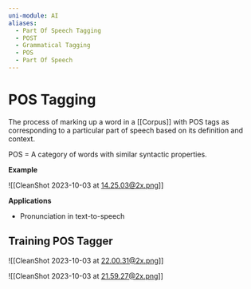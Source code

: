 ```yaml
---
uni-module: AI
aliases:
  - Part Of Speech Tagging
  - POST
  - Grammatical Tagging
  - POS
  - Part Of Speech
---
```

# POS Tagging

The process of marking up a word in a [[Corpus]] with POS tags as corresponding to a particular part of speech based on its definition and context.

POS = A category of words with similar syntactic properties.

**Example**

![[CleanShot 2023-10-03 at 14.25.03@2x.png]]


**Applications** 
- Pronunciation in text-to-speech 

## Training POS Tagger 

![[CleanShot 2023-10-03 at 22.00.31@2x.png]]

![[CleanShot 2023-10-03 at 21.59.27@2x.png]]